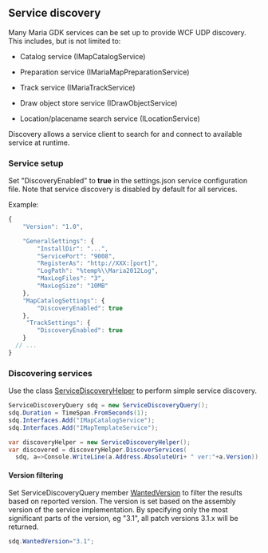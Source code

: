 ## Service discovery

Many Maria GDK services can be set up to provide WCF UDP discovery. This includes, but is not limited to:

*  Catalog service (IMapCatalogService)

*  Preparation service (IMariaMapPreparationService)

*  Track service (IMariaTrackService)

*  Draw object store service (IDrawObjectService)

*  Location/placename search service (ILocationService)

Discovery allows a service client to search for and connect to available service at runtime.
   
### Service setup

Set "DiscoveryEnabled" to **true** in the settings.json service configuration file. Note that service discovery is disabled by default for all services.

Example:

```javascript
{
    "Version": "1.0",

    "GeneralSettings": {
        "InstallDir": "...",
        "ServicePort": "9008",
        "RegisterAs": "http://XXX:[port]",
        "LogPath": "%temp%\\Maria2012Log",
        "MaxLogFiles": "3",
        "MaxLogSize": "10MB"
    },
    "MapCatalogSettings": {
        "DiscoveryEnabled": true
    },
	 "TrackSettings": {
        "DiscoveryEnabled": true
    }
  // ...
}
```
### Discovering services

Use the class [ServiceDiscoveryHelper](http://support.teleplanglobe.com/mariagdkdoc/html/CB808DC3.htm) to perform simple service discovery. 

```csharp
ServiceDiscoveryQuery sdq = new ServiceDiscoveryQuery();
sdq.Duration = TimeSpan.FromSeconds(1);
sdq.Interfaces.Add("IMapCatalogService");
sdq.Interfaces.Add("IMapTemplateService");

var discoveryHelper = new ServiceDiscoveryHelper();
var discovered = discoveryHelper.DiscoverServices(
  sdq, a=>Console.WriteLine(a.Address.AbsoluteUri+ " ver:"+a.Version));
```

#### Version filtering

Set ServiceDiscoveryQuery member [WantedVersion](http://support.teleplanglobe.com/mariagdkdoc/html/98B62DCB.htm) to filter the results based on reported version. The version is set based on the assembly version of the service implementation. By specifying only the most significant parts of the version, eg "3.1", all patch versions 3.1.x will be returned.

```csharp
sdq.WantedVersion="3.1";
```

